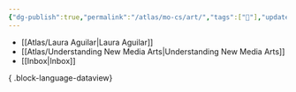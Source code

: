 ```yaml
---
{"dg-publish":true,"permalink":"/atlas/mo-cs/art/","tags":["📍"],"updated":"2024-10-29T18:27:52.591-07:00"}
---
```


- [[Atlas/Laura Aguilar\|Laura Aguilar]]
- [[Atlas/Understanding New Media Arts\|Understanding New Media Arts]]
- [[Inbox\|Inbox]]

{ .block-language-dataview}

